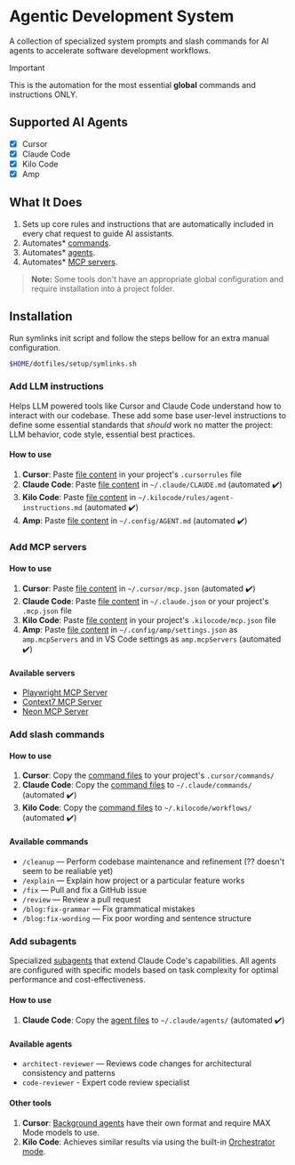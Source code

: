 # Agentic Development System

A collection of specialized system prompts and slash commands for AI agents to accelerate software development workflows.

> [!IMPORTANT]
> This is the automation for the most essential **global** commands and instructions ONLY.

## Supported AI Agents

- [x] Cursor
- [x] Claude Code
- [x] Kilo Code
- [x] Amp

## What It Does

1. Sets up core rules and instructions that are automatically included in every chat request to guide AI assistants.
2. Automates\* [commands](./commands/).
3. Automates\* [agents](./claude-code/agents/).
4. Automates\* [MCP servers](./mcp.json).

> **Note:** Some tools don't have an appropriate global configuration and require installation into a project folder.

## Installation

Run symlinks init script and follow the steps bellow for an extra manual configuration.

```bash
$HOME/dotfiles/setup/symlinks.sh
```

### Add LLM instructions

Helps LLM powered tools like Cursor and Claude Code understand how to interact with our codebase. These add some base user-level instructions to define some essential standards that _should_ work no matter the project: LLM behavior, code style, essential best practices.

#### How to use

1. **Cursor**: Paste [file content](./agent-instructions.md) in your project's `.cursorrules` file
2. **Claude Code**: Paste [file content](./agent-instructions.md) in `~/.claude/CLAUDE.md` (automated ✔️)
3. **Kilo Code**: Paste [file content](./agent-instructions.md) in `~/.kilocode/rules/agent-instructions.md` (automated ✔️)
4. **Amp**: Paste [file content](./agent-instructions.md) in `~/.config/AGENT.md` (automated ✔️)

### Add MCP servers

#### How to use

1. **Cursor**: Paste [file content](./mcp.json) in `~/.cursor/mcp.json` (automated ✔️)
2. **Claude Code**: Paste [file content](./mcp.json) in `~/.claude.json` or your project's `.mcp.json` file
3. **Kilo Code**: Paste [file content](./mcp.json) in your project's `.kilocode/mcp.json` file
4. **Amp**: Paste [file content](./mcp.json) in `~/.config/amp/settings.json` as `amp.mcpServers` and in VS Code settings as `amp.mcpServers` (automated ✔️)

#### Available servers

- [Playwright MCP Server](https://github.com/microsoft/playwright-mcp)
- [Context7 MCP Server](https://github.com/upstash/context7)
- [Neon MCP Server](https://github.com/neondatabase-labs/mcp-server-neon)

### Add slash commands

#### How to use

1. **Cursor**: Copy the [command files](./commands/) to your project's `.cursor/commands/`
2. **Claude Code**: Copy the [command files](./commands/) to `~/.claude/commands/` (automated ✔️)
3. **Kilo Code**: Copy the [command files](./commands/) to `~/.kilocode/workflows/` (automated ✔️)

#### Available commands

- `/cleanup` — Perform codebase maintenance and refinement (?? doesn't seem to be realiable yet)
- `/explain` — Explain how project or a particular feature works
- `/fix` — Pull and fix a GitHub issue
- `/review` — Review a pull request
- `/blog:fix-grammar` — Fix grammatical mistakes
- `/blog:fix-wording` — Fix poor wording and sentence structure

### Add subagents

Specialized [subagents](https://docs.anthropic.com/en/docs/claude-code/sub-agents) that extend Claude Code's capabilities. All agents are configured with specific models based on task complexity for optimal performance and cost-effectiveness.

#### How to use

1. **Claude Code**: Copy the [agent files](./claude-code/agents/) to `~/.claude/agents/` (automated ✔️)

#### Available agents

- `architect-reviewer` — Reviews code changes for architectural consistency and patterns
- `code-reviewer` - Expert code review specialist

#### Other tools

1. **Cursor**: [Background agents](https://docs.cursor.com/en/background-agent) have their own format and require MAX Mode models to use.
2. **Kilo Code**: Achieves similar results via using the built-in [Orchestrator mode](https://kilocode.ai/docs/basic-usage/orchestrator-mode).
